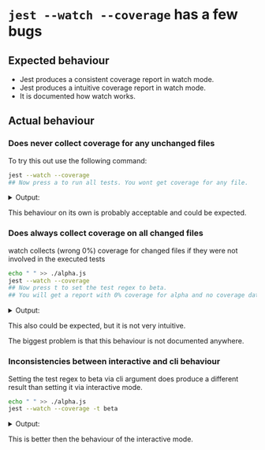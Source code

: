 # `jest --watch --coverage` has a few bugs

## Expected behaviour

- Jest produces a consistent coverage report in watch mode.
- Jest produces a intuitive coverage report in watch mode.
- It is documented how watch works.

## Actual behaviour

### Does never collect coverage for any unchanged files

To try this out use the following command:

```bash
jest --watch --coverage
## Now press a to run all tests. You wont get coverage for any file.
```

<details>
  <summary>Output:</summary>

```
 PASS  ./main.test.js
  ✓ coverage test alpha (1 ms)
  ✓ coverage test beta

----------|---------|----------|---------|---------|-------------------
File      | % Stmts | % Branch | % Funcs | % Lines | Uncovered Line #s
----------|---------|----------|---------|---------|-------------------
All files |       0 |        0 |       0 |       0 |
----------|---------|----------|---------|---------|-------------------
Test Suites: 1 passed, 1 total
Tests:       2 passed, 2 total
Snapshots:   0 total
Time:        0.152 s, estimated 1 s
Ran all test suites.

Watch Usage: Press w to show more.
```

</details>

This behaviour on its own is probably acceptable and could be expected.

### Does always collect coverage on all changed files

watch collects (wrong 0%) coverage for changed files if they were not involved in the executed tests

```bash
echo " " >> ./alpha.js
jest --watch --coverage
## Now press t to set the test regex to beta.
## You will get a report with 0% coverage for alpha and no coverage data for beta
```

<details>
  <summary>Output:</summary>
  
```
 PASS  ./main.test.js
  ✓ coverage test beta (1 ms)
  ○ skipped coverage test alpha

----------|---------|----------|---------|---------|-------------------
File | % Stmts | % Branch | % Funcs | % Lines | Uncovered Line #s
----------|---------|----------|---------|---------|-------------------
All files | 25 | 0 | 0 | 33.33 |
alpha.js | 25 | 0 | 0 | 33.33 | 2-3
----------|---------|----------|---------|---------|-------------------
Test Suites: 1 passed, 1 total
Tests: 1 skipped, 1 passed, 2 total
Snapshots: 0 total
Time: 0.077 s, estimated 1 s
Ran all test suites with tests matching "beta".

Active Filters: test name /beta/

````

</details>

This also could be expected, but it is not very intuitive.

The biggest problem is that this behaviour is not documented anywhere.

### Inconsistencies between interactive and cli behaviour

Setting the test regex to beta via cli argument does produce a different result than setting it via interactive mode.

```bash
echo " " >> ./alpha.js
jest --watch --coverage -t beta
````

<details>
  <summary>Output:</summary>
  
```
 PASS  ./main.test.js
  ✓ coverage test beta (1 ms)
  ○ skipped coverage test alpha

----------|---------|----------|---------|---------|-------------------
File | % Stmts | % Branch | % Funcs | % Lines | Uncovered Line #s
----------|---------|----------|---------|---------|-------------------
All files | 50 | 25 | 50 | 50 |
alpha.js | 25 | 0 | 0 | 33.33 | 2-3
beta.js | 75 | 50 | 100 | 66.66 | 3
----------|---------|----------|---------|---------|-------------------
Test Suites: 1 passed, 1 total
Tests: 1 skipped, 1 passed, 2 total
Snapshots: 0 total
Time: 0.214 s, estimated 1 s
Ran all test suites with tests matching "beta".

Active Filters: test name /beta/

```

</details>

This is better then the behaviour of the interactive mode.
```
